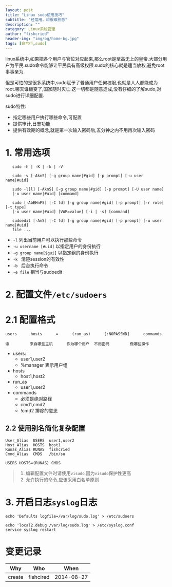 ```yaml
---
layout: post
title: "Linux sudo使用技巧"
subtitle: "经常用，却很难熟悉"
description: ""
category: Linux系统管理
author: "fishcried"
header-img: "img/bg/home-bg.jpg"
tags: [命令行,sudo]
---
```


linux系统中,如果把各个用户与官位对应起来,那么root是至高无上的皇帝.大部分用户为平民.sudo命令能够让平民具有高级权限.sudo的核心就是适当放权,避免root事事亲为.

但是可怕的是很多系统中,sudo赋予了普通用户任何权限,也就是人人都能成为root.哪天谁叛变了,国家随时灭亡.这一切都是随意造成,没有仔细的了解sudo,对sudo进行详细配置.

sudo特性:

- 指定哪些用户执行哪些命令,可配置
- 提供审计,日志功能
- 提供有效期的概念,就是第一次输入密码后,五分钟之内不用再次输入密码

# 1. 常用选项

	   sudo -h | -K | -k | -V
	
	   sudo -v [-AknS] [-g group name|#gid] [-p prompt] [-u user name|#uid]
	
	   sudo -l[l] [-AknS] [-g group name|#gid] [-p prompt] [-U user name]
	   [-u user name|#uid] [command]
	
	   sudo [-AbEHnPS] [-C fd] [-g group name|#gid] [-p prompt] [-r role] [-t type]
	   [-u user name|#uid] [VAR=value] [-i | -s] [command]
	
	   sudoedit [-AnS] [-C fd] [-g group name|#gid] [-p prompt] [-u user name|#uid]
	   file ...

- `-l` 列出当前用户可以执行那些命令
- `-u username [#uid]` 以指定用户的身份执行
- `-g group name[$gui]` 以指定组的身份执行
- `-k ` 清楚session的有效性
- `-b ` 后台执行命令
- `-e file` 相当与sudoedit

# 2. 配置文件`/etc/sudoers`

# 2.1 配置格式

	users      hosts      =      (run_as)      [:NOPASSWD]      commands
	
	谁         来自哪些主机      作为哪个用户  不用密码         做哪些操作

- users:
	- user1,user2
	- %manager 表示用户组
- hosts
	- host1,host2
- run_as
	- user1,user2
- commands
	- 必须是绝对路径
	- cmd1,cmd2
	- !cmd2 排除的意思

## 2.2 使用别名简化复杂配置

	User_Alias  USERS  user1,user2
	Host_Alias  HOSTS  host1
	Runas_Alias RUNAS  fishcried
	Cmnd_Alias  CMDS   /bin/su
	
	USERS HOSTS=(RUNAS) CMDS

> 1. 编辑配置文件时请使用`visudo`,因为`visudo`保护性更高
> 2. 允许执行的命令,应该采用白名单原则

#  3. 开启日志`syslog`日志

	echo 'Defaults logfile=/var/log/sudo.log' > /etc/sudoers
	
	echo 'local2.debug /var/log/sudo.log' > /etc/syslog.conf
	service syslog restart

# 变更记录

|Why | Who | When |
|----|-----|------|
|create|fishcired|2014-08-27 |
